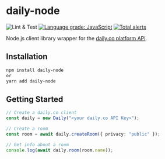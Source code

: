 # daily-node

![Lint & Test](https://github.com/sharkyze/daily-node/workflows/Lint%20&%20Test/badge.svg)
[![Language grade: JavaScript](https://img.shields.io/lgtm/grade/javascript/g/sharkyze/daily-node.svg?logo=lgtm&logoWidth=18)](https://lgtm.com/projects/g/sharkyze/daily-node/context:javascript)
[![Total alerts](https://img.shields.io/lgtm/alerts/g/sharkyze/daily-node.svg?logo=lgtm&logoWidth=18)](https://lgtm.com/projects/g/sharkyze/daily-node/alerts/)

Node.js client library wrapper for the [daily.co platform API](https://docs.daily.co/reference).

## Installation

```bash
npm install daily-node
or
yarn add daily-node
```

## Getting Started

```typescript
// Create a daily.co client
const daily = new Daily("<your daily.co API Key>");

// Create a room
const room = await daily.createRoom({ privacy: "public" });

// Get info about a room
console.log(await daily.room(room.name));
```
